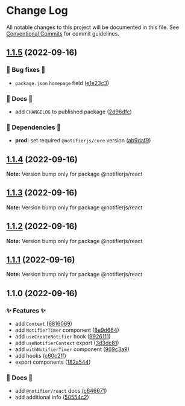 # Change Log

All notable changes to this project will be documented in this file.
See [Conventional Commits](https://conventionalcommits.org) for commit guidelines.

## [1.1.5](https://github.com/ArtemKlyuev/notifier/compare/@notifierjs/react@1.1.4...@notifierjs/react@1.1.5) (2022-09-16)


### 🐛 Bug fixes 🐛

* `package.json` `homepage` field ([e1e23c3](https://github.com/ArtemKlyuev/notifier/commit/e1e23c3185f41ffcf6827b5d29a8c2da8921be65))


### 📖 Docs 📖

* add `CHANGELOG` to published package ([2d96dfc](https://github.com/ArtemKlyuev/notifier/commit/2d96dfc878f8e088ba4524f2c0106ee6b64382de))


### 💉 Dependencies 💉

* **prod:** set required `@notifierjs/core` version ([ab9daf9](https://github.com/ArtemKlyuev/notifier/commit/ab9daf9bb7d891aed5c5ddf06b181c75963cae4a))



## [1.1.4](https://github.com/ArtemKlyuev/notifier/compare/@notifierjs/react@1.1.3...@notifierjs/react@1.1.4) (2022-09-16)

**Note:** Version bump only for package @notifierjs/react





## [1.1.3](https://github.com/ArtemKlyuev/notifier/compare/@notifierjs/react@1.1.2...@notifierjs/react@1.1.3) (2022-09-16)

**Note:** Version bump only for package @notifierjs/react





## [1.1.2](https://github.com/ArtemKlyuev/notifier/compare/@notifierjs/react@1.1.1...@notifierjs/react@1.1.2) (2022-09-16)

**Note:** Version bump only for package @notifierjs/react





## [1.1.1](https://github.com/ArtemKlyuev/notifier/compare/@notifierjs/react@1.1.0...@notifierjs/react@1.1.1) (2022-09-16)

**Note:** Version bump only for package @notifierjs/react





## 1.1.0 (2022-09-16)


### ✨ Features ✨

* add `Context` ([6816069](https://github.com/ArtemKlyuev/notifier/commit/68160690c7daa59b25867cf17815f884c2e07af8))
* add `NotifierTimer` component ([8e9d664](https://github.com/ArtemKlyuev/notifier/commit/8e9d6646e58e66c49857b711a876a46b387bf422))
* add `useCreateNotifier` hook ([9926111](https://github.com/ArtemKlyuev/notifier/commit/9926111e7760f2703f762840142a7b8456ee1297))
* add `useNotifierContext` export ([3d3dc81](https://github.com/ArtemKlyuev/notifier/commit/3d3dc81a2837c9cf9567c69fdc065b72ed7088f5))
* add `withNotifierTimer` component ([969c3a9](https://github.com/ArtemKlyuev/notifier/commit/969c3a9446396314fa8ebf909dbe141e6b19edd8))
* add hooks ([c60c2ff](https://github.com/ArtemKlyuev/notifier/commit/c60c2ff53d7d4beb5ab14b1e5f64c5dbf1124439))
* export components ([182a544](https://github.com/ArtemKlyuev/notifier/commit/182a544c1ef05b0f255d3cabcfba682867264f86))


### 📖 Docs 📖

* add `@notifier/react` docs ([c646671](https://github.com/ArtemKlyuev/notifier/commit/c64667100bd5048d80783a72178755c727a12493))
* add additional info ([50554c2](https://github.com/ArtemKlyuev/notifier/commit/50554c2bf0a0803942f0c7345b7de0a138fb0e4e))
